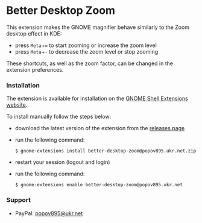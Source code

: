 # Better Desktop Zoom

This extension makes the GNOME magnifier behave similarly to the Zoom desktop effect in KDE:

- press `Meta`+`=` to start zooming or increase the zoom level
- press `Meta`+`-` to decrease the zoom level or stop zooming

These shortcuts, as well as the zoom factor, can be changed in the extension preferences.

### Installation

The extension is available for installation on the [GNOME Shell Extensions website](https://extensions.gnome.org/extension/7263/better-desktop-zoom/).

To install manually follow the steps below:

- download the latest version of the extension from the [releases page](https://github.com/popov895/better-desktop-zoom/releases)
- run the following command:

   `$ gnome-extensions install better-desktop-zoom@popov895.ukr.net.zip`

- restart your session (logout and login)
- run the following command:

   `$ gnome-extensions enable better-desktop-zoom@popov895.ukr.net`

### Support

- PayPal: popov895@ukr.net
